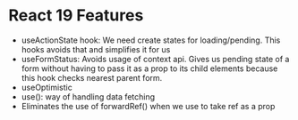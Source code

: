 # React 19 Features
- useActionState hook: We need create states for loading/pending. This hooks avoids that and simplifies it for us
- useFormStatus: Avoids usage of context api. Gives us pending state of a form without having to pass it as a prop to its child elements because this hook checks nearest parent form.
- useOptimistic
- use(): way of handling data fetching
- Eliminates the use of forwardRef() when we use to take ref as a prop
